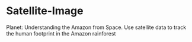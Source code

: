 # Satellite-Image
Planet: Understanding the Amazon from Space. Use satellite data to track the human footprint in the Amazon rainforest
